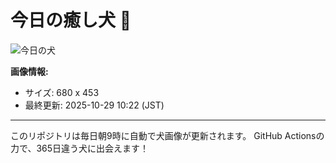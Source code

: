 # 今日の癒し犬 🐶
 
![今日の犬](https://teru-kuma.github.io/daily-character/daily.jpg?d=202510291022)

**画像情報:**
- サイズ: 680 x 453
- 最終更新: 2025-10-29 10:22 (JST)

---

このリポジトリは毎日朝9時に自動で犬画像が更新されます。
GitHub Actionsの力で、365日違う犬に出会えます！
